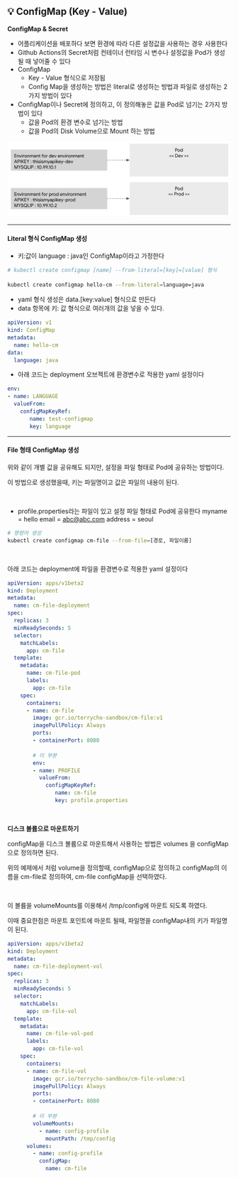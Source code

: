 ## **💡 ConfigMap (Key - Value)**



**ConfigMap & Secret** 

- 어플리케이션을 배포하다 보면 환경에 따라 다른 설정값을 사용하는 경우 사용한다
- Github Actions의 Secret처럼 컨테이너 런타임 시 변수나 설정값을 Pod가 생성될 때 넣어줄 수 있다
- ConfigMap
  - Key - Value 형식으로 저장됨
  - Config Map을 생성하는 방법은 literal로 생성하는 방법과 파일로 생성하는 2가지 방법이 있다
- ConfigMap이나 Secret에 정의하고, 이 정의해놓은 값을 Pod로 넘기는 2가지 방법이 있다
  - 값을 Pod의 환경 변수로 넘기는 방법
  - 값을 Pod의 Disk Volume으로 Mount 하는 방법

![img](https://raw.githubusercontent.com/spacedustz/Obsidian-Image-Server/main/img/img.png) 

------

#### **Literal 형식 ConfigMap 생성**

- 키:값이 language : java인 ConfigMap이라고 가정한다

```bash
# kubectl create configmap [name] --from-literal=[key]=[value] 형식

kubectl create configmap hello-cm --from-literal=language=java
```

- yaml 형식 생성은 data.[key:value] 형식으로 만든다
- data 항목에 키: 값 형식으로 여러개의 값을 넣을 수 있다.

```yaml
apiVersion: v1
kind: ConfigMap
metadata:
  name: hello-cm
data:
  language: java
```

- 아래 코드는 deployment 오브젝트에 환경변수로 적용한 yaml 설정이다

```yaml
env:
- name: LANGUAGE
  valueFrom:
    configMapKeyRef:
       name: test-configmap
       key: language
```

------

#### **File 형태 ConfigMap 생성**

위와 같이 개별 값을 공유해도 되지만, 설정을 파일 형태로 Pod에 공유하는 방법이다.

이 방법으로 생성했을때, 키는 파일명이고 값은 파일의 내용이 된다.

<br>

- profile.properties라는 파일이 있고 설정 파일 형태로 Pod에 공유한다
  myname = hello
  email = abc@abc.com
  address = seoul

```bash
# 명령어 생성
kubectl create configmap cm-file --from-file=[경로, 파일이름]
```

<br>

아래 코드는 deployment에 파일을 환경변수로 적용한 yaml 설정이다

```yaml
apiVersion: apps/v1beta2
kind: Deployment
metadata:
  name: cm-file-deployment
spec:
  replicas: 3
  minReadySeconds: 5
  selector:
    matchLabels:
      app: cm-file
  template:
    metadata:
      name: cm-file-pod
      labels:
        app: cm-file
    spec:
      containers:
      - name: cm-file
        image: gcr.io/terrycho-sandbox/cm-file:v1
        imagePullPolicy: Always
        ports:
        - containerPort: 8080
        
        # 이 부분
        env:
        - name: PROFILE
          valueFrom:
            configMapKeyRef:
               name: cm-file
               key: profile.properties
```

<br>

**디스크 볼륨으로 마운트하기**

configMap을 디스크 볼륨으로 마운트해서 사용하는 방법은 volumes 을 configMap으로 정의하면 된다.

위의 예제에서 처럼 volume을 정의할때, configMap으로 정의하고
configMap의 이름을 cm-file로 정의하여, cm-file configMap을 선택하였다.

<br>

이 볼륨을 volumeMounts를 이용해서 /tmp/config에 마운트 되도록 하였다.

이때 중요한점은 마운트 포인트에 마운트 될때, 파일명을 configMap내의 키가 파일명이 된다.

```yaml
apiVersion: apps/v1beta2
kind: Deployment
metadata:
  name: cm-file-deployment-vol
spec:
  replicas: 3
  minReadySeconds: 5
  selector:
    matchLabels:
      app: cm-file-vol
  template:
    metadata:
      name: cm-file-vol-pod
      labels:
        app: cm-file-vol
    spec:
      containers:
      - name: cm-file-vol
        image: gcr.io/terrycho-sandbox/cm-file-volume:v1
        imagePullPolicy: Always
        ports:
        - containerPort: 8080
        
        # 이 부분
        volumeMounts:
          - name: config-profile
            mountPath: /tmp/config
      volumes:
        - name: config-profile
          configMap:
            name: cm-file
```